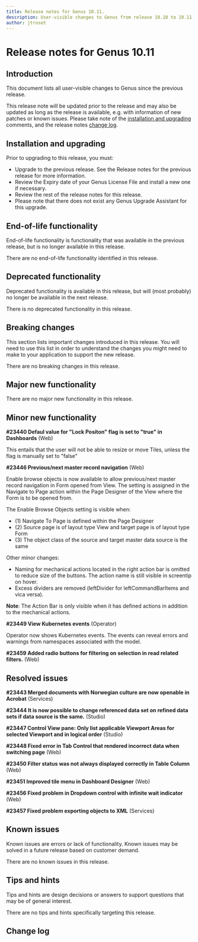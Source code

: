 ```yaml
---
title: Release notes for Genus 10.11.
description: User-visible changes to Genus from release 10.10 to 10.11.
author: jtroset
---
```


# Release notes for Genus 10.11

## Introduction

This document lists all user-visible changes to Genus since the previous release.

This release note will be updated prior to the release and may also be updated as long as the release is available, e.g. with information of new patches or known issues. Please take note of the [installation and upgrading](#installation-and-upgrading) comments, and the release notes [change log](#change-log).

## Installation and upgrading

Prior to upgrading to this release, you must:

- Upgrade to the previous release. See the Release notes for the previous release for more information.
- Review the Expiry date of your Genus License File and install a new one if necessary.
- Review the rest of the release notes for this release.
- Please note that there does not exist any Genus Upgrade Assistant for this upgrade.

<!--rntype01-start INSTALLATION / UPGRADE. DO NOT CHANGE THESE TAGS. ANY CHANGES BELOW WILL BE OVERWRITTEN.-->

<!--rntype01-end   INSTALLATION / UPGRADE. DO NOT CHANGE THESE TAGS. ANY CHANGES ABOVE WILL BE OVERWRITTEN.-->
<!-- release note type 2 is missing. That's ok.-->

## End-of-life functionality

End-of-life functionality is functionality that was available in the previous release, but is no longer available in this release.
<!--rntype03-start END-OF-LIFE. DO NOT CHANGE THESE TAGS. ANY CHANGES BELOW WILL BE OVERWRITTEN.-->
There are no end-of-life functionality identified in this release.
<!--rntype03-end   END-OF-LIFE. DO NOT CHANGE THESE TAGS. ANY CHANGES ABOVE WILL BE OVERWRITTEN.-->
## Deprecated functionality

Deprecated functionality is available in this release, but will (most probably) no longer be available in the next release.
<!--rntype04-start DEPRECATED. DO NOT CHANGE THESE TAGS. ANY CHANGES BELOW WILL BE OVERWRITTEN.-->
There is no deprecated functionality in this release.
<!--rntype04-end   DEPRECATED. DO NOT CHANGE THESE TAGS. ANY CHANGES ABOVE WILL BE OVERWRITTEN.-->
## Breaking changes

This section lists important changes introduced in this release. You will need to use this list in order to understand the changes you might need to make to your application to support the new release.
<!--rntype05-start BREAKING. DO NOT CHANGE THESE TAGS. ANY CHANGES BELOW WILL BE OVERWRITTEN.-->
There are no breaking changes in this release.
<!--rntype05-end   BREAKING. DO NOT CHANGE THESE TAGS. ANY CHANGES ABOVE WILL BE OVERWRITTEN.-->
## Major new functionality
<!--rntype06-start MAJOR. DO NOT CHANGE THESE TAGS. ANY CHANGES BELOW WILL BE OVERWRITTEN.-->
There are no major new functionality in this release.
<!--rntype06-end   MAJOR. DO NOT CHANGE THESE TAGS. ANY CHANGES ABOVE WILL BE OVERWRITTEN.-->
## Minor new functionality
<!--rntype07-start MINOR. DO NOT CHANGE THESE TAGS. ANY CHANGES BELOW WILL BE OVERWRITTEN.-->
<!--ID 07daadf4-b097-4b32-8362-e237c5fe35ac -->
**#23440 Defaul value for "Lock Positon" flag is set to "true" in Dashboards** (Web)

This entails that the user will not be able to resize or move Tiles, unless the flag is manually set to "false"

<!--ID f8b65ae8-8d79-4f9e-8728-fda751f25043 -->
**#23446 Previous/next master record navigation** (Web)

Enable browse objects is now available to allow previous/next master record navigation in Form opened from View.
The setting is assigned in the Navigate to Page action within the Page Designer of the View where the Form is to be opened from.

The Enable Browse Objects setting is visible when:

- (1) Navigate To Page is defined within the Page Designer
- (2) Source page is of layout type View and target page is of layout type Form
- (3) The object class of the source and target master data source is the same


Other minor changes:

- Naming for mechanical actions located in the right action bar is omitted to reduce size of the buttons. The action name is still visible in screentip on hover.
- Excess dividers are removed (leftDivider for leftCommandBarItems and vica versa).

**Note**: The Action Bar is only visible when it has defined actions in addition to the mechanical actions.

<!--ID f1048e0f-1009-4a5c-b014-080e0fc9f7ea -->
**#23449 View Kubernetes events** (Operator)

Operator now shows Kubernetes events. The events can reveal errors and warnings from namespaces associated with the model.

<!--ID 40e96c85-c065-4152-9fa1-601df5237018 -->
**#23459 Added radio buttons for filtering on selection in read related filters.** (Web)

<!--rntype07-end   MINOR. DO NOT CHANGE THESE TAGS. ANY CHANGES ABOVE WILL BE OVERWRITTEN.-->
## Resolved issues
<!--rntype08-start RESOLVED ISSUES. DO NOT CHANGE THESE TAGS. ANY CHANGES BELOW WILL BE OVERWRITTEN.-->
<!--ID a8ef4710-8ac2-4867-a884-f3272ec6fa93 -->
**#23443 Merged documents with Norwegian culture are now openable in Acrobat** (Services)

<!--ID dc426f89-ede6-4bfa-a1ca-7e074f03d9c4 -->
**#23444 It is now possible to change referenced data set on refined data sets if data source is the same.** (Studio)

<!--ID 4acc31f8-860b-489c-a275-870336593ea2 -->
**#23447 Control View pane: Only list applicable Viewport Areas for selected Viewport and in logical order** (Studio)

<!--ID 896de4be-b37a-4f47-a3d0-ff8d318897f4 -->
**#23448 Fixed error in Tab Control that rendered incorrect data when switching page** (Web)

<!--ID 81ef3479-da45-4899-b65b-1892d14fa2d9 -->
**#23450 Filter status was not always displayed correctly in Table Column** (Web)

<!--ID 4676cc5b-0093-419e-9033-407a4877a748 -->
**#23451 Improved tile menu in Dashboard Designer** (Web)

<!--ID d5b8126c-1a36-47f5-87f7-91bc485f7432 -->
**#23456 Fixed problem in Dropdown control with infinite wait indicator** (Web)

<!--ID 61384942-4696-4a82-ad98-30911498647e -->
**#23457 Fixed problem exporting objects to XML** (Services)

<!--rntype08-end   RESOLVED ISSUES. DO NOT CHANGE THESE TAGS. ANY CHANGES ABOVE WILL BE OVERWRITTEN.-->
## Known issues

Known issues are errors or lack of functionality. Known issues may be solved in a future release based on customer demand.
<!--rntype09-start KNOWN ISSUES. DO NOT CHANGE THESE TAGS. ANY CHANGES BELOW WILL BE OVERWRITTEN.-->
There are no known issues in this release.
<!--rntype09-end   KNOWN ISSUES. DO NOT CHANGE THESE TAGS. ANY CHANGES ABOVE WILL BE OVERWRITTEN.-->
## Tips and hints

Tips and hints are design decisions or answers to support questions that may be of general interest.

There are no tips and hints specifically targeting this release.

## Change log
<!--changelog CHANGELOG. DO NOT CHANGE THIS TAG. ANY CHANGES BELOW WILL BE DELETED.-->
